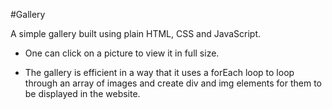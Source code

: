 #Gallery

A simple gallery built using plain HTML, CSS and JavaScript. 

- One can click on a picture to view it in full size.

- The gallery is efficient in a way that it uses a forEach loop to loop through an array of images and create div and img elements for them to be displayed in the website.